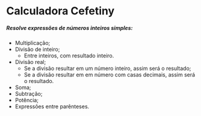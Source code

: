 # Calculadora Cefetiny
##### Resolve expressões de números inteiros simples:
- Multiplicação;
- Divisão de inteiro;
  - Entre inteiros, com resultado inteiro.
- Divisão real;
  - Se a divisão resultar em um número inteiro, assim será o resultado;
  - Se a divisão resultar em em número com casas decimais, assim será o resultado.
- Soma;
- Subtração;
- Potência;
- Expressões entre parênteses.
